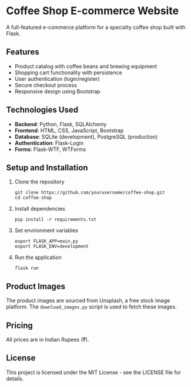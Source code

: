 # Coffee Shop E-commerce Website

A full-featured e-commerce platform for a specialty coffee shop built with Flask.

## Features

- Product catalog with coffee beans and brewing equipment
- Shopping cart functionality with persistence
- User authentication (login/register)
- Secure checkout process
- Responsive design using Bootstrap

## Technologies Used

- **Backend**: Python, Flask, SQLAlchemy
- **Frontend**: HTML, CSS, JavaScript, Bootstrap
- **Database**: SQLite (development), PostgreSQL (production)
- **Authentication**: Flask-Login
- **Forms**: Flask-WTF, WTForms

## Setup and Installation

1. Clone the repository
   ```
   git clone https://github.com/yourusername/coffee-shop.git
   cd coffee-shop
   ```

2. Install dependencies
   ```
   pip install -r requirements.txt
   ```

3. Set environment variables
   ```
   export FLASK_APP=main.py
   export FLASK_ENV=development
   ```

4. Run the application
   ```
   flask run
   ```
   
## Product Images

The product images are sourced from Unsplash, a free stock image platform. The `download_images.py` script is used to fetch these images.

## Pricing

All prices are in Indian Rupees (₹).

## License

This project is licensed under the MIT License - see the LICENSE file for details.